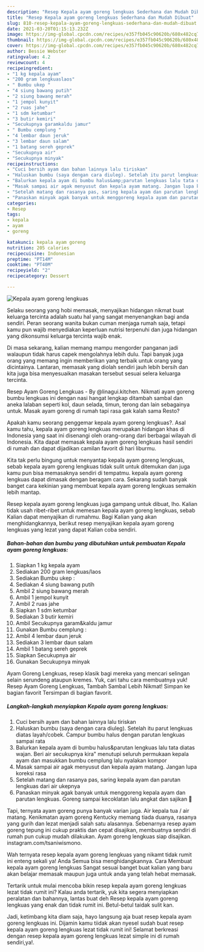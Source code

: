 ```yaml
---
description: "Resep Kepala ayam goreng lengkuas Sederhana dan Mudah Dibuat"
title: "Resep Kepala ayam goreng lengkuas Sederhana dan Mudah Dibuat"
slug: 810-resep-kepala-ayam-goreng-lengkuas-sederhana-dan-mudah-dibuat
date: 2021-03-20T01:15:13.232Z
image: https://img-global.cpcdn.com/recipes/e357fb045c90620b/680x482cq70/kepala-ayam-goreng-lengkuas-foto-resep-utama.jpg
thumbnail: https://img-global.cpcdn.com/recipes/e357fb045c90620b/680x482cq70/kepala-ayam-goreng-lengkuas-foto-resep-utama.jpg
cover: https://img-global.cpcdn.com/recipes/e357fb045c90620b/680x482cq70/kepala-ayam-goreng-lengkuas-foto-resep-utama.jpg
author: Bessie Webster
ratingvalue: 4.2
reviewcount: 4
recipeingredient:
- "1 kg kepala ayam"
- "200 gram lengkuaslaos"
- " Bumbu ukep "
- "4 siung bawang putih"
- "2 siung bawang merah"
- "1 jempol kunyit"
- "2 ruas jahe"
- "1 sdm ketumbar"
- "3 butir kemiri"
- "Secukupnya garamkaldu jamur"
- " Bumbu cemplung "
- "4 lembar daun jeruk"
- "3 lembar daun salam"
- "1 batang sereh geprek"
- "Secukupnya air"
- "Secukupnya minyak"
recipeinstructions:
- "Cuci bersih ayam dan bahan lainnya lalu tiriskan"
- "Haluskan bumbu (saya dengan cara diuleg). Setelah itu parut lengkuas diatas layah/cobek. Campur bumbu halus dengan parutan lengkuas sampai rata"
- "Balurkan kepala ayam di bumbu halus&amp;parutan lengkuas lalu tata diatas wajan. Beri air secukupnya kira&#34; menutupi seluruh permukaan kepala ayam dan masukkan bumbu cemplung lalu nyalakan kompor"
- "Masak sampai air agak menyusut dan kepala ayam matang. Jangan lupa koreksi rasa"
- "Setelah matang dan rasanya pas, saring kepala ayam dan parutan lengkuas dari air ukepnya"
- "Panaskan minyak agak banyak untuk menggoreng kepala ayam dan parutan lengkuas. Goreng sampai kecoklatan lalu angkat dan sajikan 🤗"
categories:
- Resep
tags:
- kepala
- ayam
- goreng

katakunci: kepala ayam goreng 
nutrition: 205 calories
recipecuisine: Indonesian
preptime: "PT14M"
cooktime: "PT40M"
recipeyield: "2"
recipecategory: Dessert

---
```



![Kepala ayam goreng lengkuas](https://img-global.cpcdn.com/recipes/e357fb045c90620b/680x482cq70/kepala-ayam-goreng-lengkuas-foto-resep-utama.jpg)

Selaku seorang yang hobi memasak, menyajikan hidangan nikmat buat keluarga tercinta adalah suatu hal yang sangat menyenangkan bagi anda sendiri. Peran seorang  wanita bukan cuman menjaga rumah saja, tetapi kamu pun wajib menyediakan keperluan nutrisi terpenuhi dan juga hidangan yang dikonsumsi keluarga tercinta wajib enak.

Di masa  sekarang, kalian memang mampu mengorder panganan jadi walaupun tidak harus capek mengolahnya lebih dulu. Tapi banyak juga orang yang memang ingin memberikan yang terbaik untuk orang yang dicintainya. Lantaran, memasak yang diolah sendiri jauh lebih bersih dan kita juga bisa menyesuaikan masakan tersebut sesuai selera keluarga tercinta. 

Resep Ayam Goreng Lengkuas - By @linagui.kitchen. Nikmati ayam goreng bumbu lengkuas ini dengan nasi hangat lengkap ditambah sambal dan aneka lalaban seperti kol, daun selada, timun, terong dan lain sebagainya untuk. Masak ayam goreng di rumah tapi rasa gak kalah sama Resto?

Apakah kamu seorang penggemar kepala ayam goreng lengkuas?. Asal kamu tahu, kepala ayam goreng lengkuas merupakan hidangan khas di Indonesia yang saat ini disenangi oleh orang-orang dari berbagai wilayah di Indonesia. Kita dapat memasak kepala ayam goreng lengkuas hasil sendiri di rumah dan dapat dijadikan camilan favorit di hari liburmu.

Kita tak perlu bingung untuk menyantap kepala ayam goreng lengkuas, sebab kepala ayam goreng lengkuas tidak sulit untuk ditemukan dan juga kamu pun bisa memasaknya sendiri di tempatmu. kepala ayam goreng lengkuas dapat dimasak dengan beragam cara. Sekarang sudah banyak banget cara kekinian yang membuat kepala ayam goreng lengkuas semakin lebih mantap.

Resep kepala ayam goreng lengkuas juga gampang untuk dibuat, lho. Kalian tidak usah ribet-ribet untuk memesan kepala ayam goreng lengkuas, sebab Kalian dapat menyajikan di rumahmu. Bagi Kalian yang akan menghidangkannya, berikut resep menyajikan kepala ayam goreng lengkuas yang lezat yang dapat Kalian coba sendiri.

<!--inarticleads1-->

##### Bahan-bahan dan bumbu yang dibutuhkan untuk pembuatan Kepala ayam goreng lengkuas:

1. Siapkan 1 kg kepala ayam
1. Sediakan 200 gram lengkuas/laos
1. Sediakan  Bumbu ukep :
1. Sediakan 4 siung bawang putih
1. Ambil 2 siung bawang merah
1. Ambil 1 jempol kunyit
1. Ambil 2 ruas jahe
1. Siapkan 1 sdm ketumbar
1. Sediakan 3 butir kemiri
1. Ambil Secukupnya garam&amp;kaldu jamur
1. Gunakan  Bumbu cemplung :
1. Ambil 4 lembar daun jeruk
1. Sediakan 3 lembar daun salam
1. Ambil 1 batang sereh geprek
1. Siapkan Secukupnya air
1. Gunakan Secukupnya minyak


Ayam Goreng Lengkuas, resep klasik bagi mereka yang mencari selingan selain serundeng ataupun kremes. Yuk, cari tahu cara membuatnya yuk! Resep Ayam Goreng Lengkuas, Tambah Sambal Lebih Nikmat! Simpan ke bagian favorit Tersimpan di bagian favorit. 

<!--inarticleads2-->

##### Langkah-langkah menyiapkan Kepala ayam goreng lengkuas:

1. Cuci bersih ayam dan bahan lainnya lalu tiriskan
1. Haluskan bumbu (saya dengan cara diuleg). Setelah itu parut lengkuas diatas layah/cobek. Campur bumbu halus dengan parutan lengkuas sampai rata
1. Balurkan kepala ayam di bumbu halus&amp;parutan lengkuas lalu tata diatas wajan. Beri air secukupnya kira&#34; menutupi seluruh permukaan kepala ayam dan masukkan bumbu cemplung lalu nyalakan kompor
1. Masak sampai air agak menyusut dan kepala ayam matang. Jangan lupa koreksi rasa
1. Setelah matang dan rasanya pas, saring kepala ayam dan parutan lengkuas dari air ukepnya
1. Panaskan minyak agak banyak untuk menggoreng kepala ayam dan parutan lengkuas. Goreng sampai kecoklatan lalu angkat dan sajikan 🤗


Tapi, ternyata ayam goreng punya banyak varian juga. Air kepala tua / air matang. Kenikmatan ayam goreng Kentucky memang tiada duanya, rasanya yang gurih dan lezat menjadi salah satu alasannya. Sebenarnya resep ayam goreng tepung ini cukup praktis dan cepat disajikan, membuatnya sendiri di rumah pun cukup mudah dilakukan. Ayam goreng lengkuas siap disajikan. instagram.com/tsaniwismono. 

Wah ternyata resep kepala ayam goreng lengkuas yang nikamt tidak rumit ini enteng sekali ya! Anda Semua bisa menghidangkannya. Cara Membuat kepala ayam goreng lengkuas Sangat sesuai banget buat kalian yang baru akan belajar memasak maupun juga untuk anda yang telah hebat memasak.

Tertarik untuk mulai mencoba bikin resep kepala ayam goreng lengkuas lezat tidak rumit ini? Kalau anda tertarik, yuk kita segera menyiapkan peralatan dan bahannya, lantas buat deh Resep kepala ayam goreng lengkuas yang enak dan tidak rumit ini. Betul-betul taidak sulit kan. 

Jadi, ketimbang kita diam saja, hayo langsung aja buat resep kepala ayam goreng lengkuas ini. Dijamin kamu tiidak akan nyesel sudah buat resep kepala ayam goreng lengkuas lezat tidak rumit ini! Selamat berkreasi dengan resep kepala ayam goreng lengkuas lezat simple ini di rumah sendiri,ya!.

